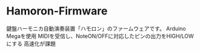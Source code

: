 # Hamoron-Firmware
鍵盤ハーモニカ自動演奏装置「ハモロン」のファームウェアです。
Arduino Megaを使用
MIDIを受信し、NoteON/OFFに対応したピンの出力をHIGH/LOWにする
高速化が課題
